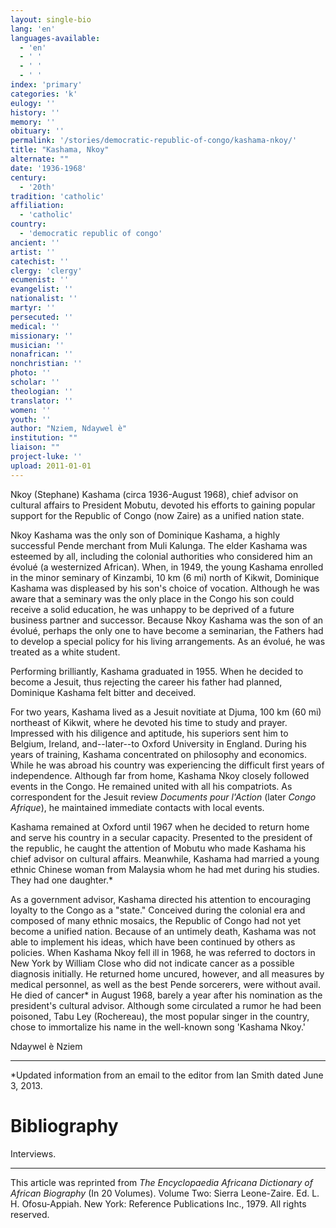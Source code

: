 ```yaml
---
layout: single-bio
lang: 'en'
languages-available:
  - 'en'
  - ' '
  - ' '
  - ' '
index: 'primary'
categories: 'k'
eulogy: ''
history: ''
memory: ''
obituary: ''
permalink: '/stories/democratic-republic-of-congo/kashama-nkoy/'
title: "Kashama, Nkoy"
alternate: ""
date: '1936-1968'
century:
  - '20th'
tradition: 'catholic'
affiliation:
  - 'catholic'
country:
  - 'democratic republic of congo'
ancient: ''
artist: ''
catechist: ''
clergy: 'clergy'
ecumenist: ''
evangelist: ''
nationalist: ''
martyr: ''
persecuted: ''
medical: ''
missionary: ''
musician: ''
nonafrican: ''
nonchristian: ''
photo: ''
scholar: ''
theologian: ''
translator: ''
women: ''
youth: ''
author: "Nziem, Ndaywel è"
institution: ""
liaison: ""
project-luke: ''
upload: 2011-01-01
---
```




Nkoy (Stephane) Kashama (circa 1936-August 1968), chief advisor on cultural affairs to President Mobutu, devoted his efforts to gaining popular support for the Republic of Congo (now Zaire) as a unified nation state.

Nkoy Kashama was the only son of Dominique Kashama, a highly successful Pende merchant from Muli Kalunga. The elder Kashama was esteemed by all, including the colonial authorities who considered him an évolué (a westernized African). When, in 1949, the young Kashama enrolled in the minor seminary of Kinzambi, 10 km (6 mi) north of Kikwit, Dominique Kashama was displeased by his son's choice of vocation. Although he was aware that a seminary was the only place in the Congo his son could receive a solid education, he was unhappy to be deprived of a future business partner and successor. Because Nkoy Kashama was the son of an évolué, perhaps the only one to have become a seminarian, the Fathers had to develop a special policy for his living arrangements. As an évolué, he was treated as a white student.

Performing brilliantly, Kashama graduated in 1955. When he decided to become a Jesuit, thus rejecting the career his father had planned, Dominique Kashama felt bitter and deceived.

For two years, Kashama lived as a Jesuit novitiate at Djuma, 100 km (60 mi) northeast of Kikwit, where he devoted his time to study and prayer. Impressed with his diligence and aptitude, his superiors sent him to Belgium, Ireland, and--later--to Oxford University in England. During his years of training, Kashama concentrated on philosophy and economics. While he was abroad his country was experiencing the difficult first years of independence. Although far from home, Kashama Nkoy closely followed events in the Congo. He remained united with all his compatriots. As correspondent for the Jesuit review *Documents pour l'Action* (later *Congo Afrique*), he maintained immediate contacts with local events.

Kashama remained at Oxford until 1967 when he decided to return home and serve his country in a secular capacity. Presented to the president of the republic, he caught the attention of Mobutu who made Kashama his chief advisor on cultural affairs. Meanwhile, Kashama had married a young ethnic Chinese woman from Malaysia whom he had met during his studies. They had one daughter.*

As a government advisor, Kashama directed his attention to encouraging loyalty to the Congo as a "state." Conceived during the colonial era and composed of many ethnic mosaics, the Republic of Congo had not yet become a unified nation. Because of an untimely death, Kashama was not able to implement his ideas, which have been continued by others as policies. When Kashama Nkoy fell ill in 1968, he was referred to doctors in New York by William Close  who did not indicate cancer as a possible diagnosis initially. He returned home uncured, however, and all measures by medical personnel, as well as the best Pende sorcerers, were without avail. He died of cancer* in August 1968, barely a year after his nomination as the president's cultural advisor. Although some circulated a rumor he had been poisoned, Tabu Ley (Rochereau), the most popular singer in the country, chose to immortalize his name in the well-known song 'Kashama Nkoy.'

Ndaywel è Nziem

---

*Updated information from an email to the editor from Ian Smith dated June 3, 2013.

# Bibliography

Interviews.

---

This article was reprinted from *The Encyclopaedia Africana Dictionary of African Biography* (In 20 Volumes). Volume Two: Sierra Leone-Zaire. Ed. L. H. Ofosu-Appiah. New York: Reference Publications Inc., 1979.  All rights reserved.
